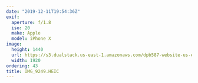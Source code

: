 ```yaml
---
date: "2019-12-11T19:54:36Z"
exif:
  aperture: f/1.8
  iso: 20
  make: Apple
  model: iPhone X
image:
  height: 1440
  url: https://s3.dualstack.us-east-1.amazonaws.com/dpb587-website-us-east-1/asset/gallery/2019-south-america/3ddc373b-d5d0-8076-469f-84b95ae9daac~1920.jpg
  width: 1920
ordering: 43
title: IMG_9249.HEIC
---
```

